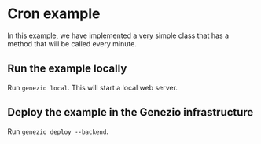 # Cron example

In this example, we have implemented a very simple class that has a method that will be called every minute.

## Run the example locally

Run `genezio local`. This will start a local web server.

## Deploy the example in the Genezio infrastructure

Run `genezio deploy --backend`.
